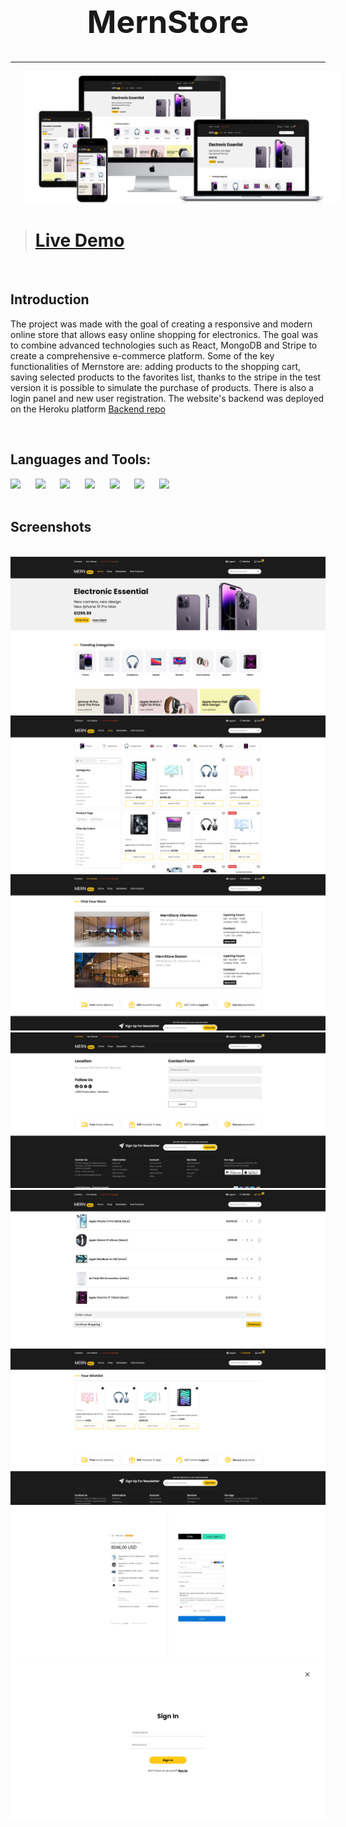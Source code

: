 <h1 align="center" style="font-size: 50px">MernStore</h1>
<hr>
<img src="./src/assets/readme-images/all-devices-black.png" width="1000" style="margin-left: 20px">

<br />

> # [Live Demo](https://mern-store-app.netlify.app/)  

<br />

## Introduction

The project was made with the goal of creating a responsive and modern online store that allows easy online shopping for electronics. The goal was to combine advanced technologies such as React, MongoDB and Stripe to create a comprehensive e-commerce platform. Some of the key functionalities of Mernstore are: adding products to the shopping cart, saving selected products to the favorites list, thanks to the stripe in the test version it is possible to simulate the purchase of products. There is also a login panel and new user registration. The website's backend was deployed on the Heroku platform [Backend repo](https://github.com/JakubKrawiec2001/Mernstore---backend)  

<br />

## Languages and Tools:
<div>
  <img width=80px src="https://cdn.iconscout.com/icon/free/png-512/free-react-1-282599.png?f=webp&w=256">&nbsp; &nbsp; &nbsp;
  <img width=80px src="https://cdn.iconscout.com/icon/free/png-512/free-typescript-1174965.png?f=webp&w=256">&nbsp; &nbsp; &nbsp;
  <img width=80px src="https://seeklogo.com/images/N/nodejs-logo-FBE122E377-seeklogo.com.png">&nbsp; &nbsp; &nbsp;
  <img width=80px src="https://cdn.iconscout.com/icon/free/png-512/free-mongodb-3-1175138.png?f=webp&w=256">&nbsp; &nbsp; &nbsp;
  <img width=80px src="https://cdn.iconscout.com/icon/free/png-512/free-stripe-3521744-2945188.png?f=webp&w=256">&nbsp; &nbsp; &nbsp;
  <img width=80px src="https://encrypted-tbn0.gstatic.com/images?q=tbn:ANd9GcSsTGKB21_5dpTYwXze9c4qIcxyWKIH60ijLO_3UDf2wVIjDf68fcfwaU2Ik8N-bx8nWzA&usqp=CAU">&nbsp; &nbsp; &nbsp;
  <img width=80px src="https://cdn.iconscout.com/icon/free/png-512/free-sass-226054.png?f=webp&w=256">&nbsp; &nbsp; &nbsp;
</div>

</br>

## Screenshots

<br />

<img src="./src/assets/readme-images/home.png">
<img src="./src/assets/readme-images/shop.png">
<img src="./src/assets/readme-images/stores.png">
<img src="./src/assets/readme-images/contact.png">
<img src="./src/assets/readme-images/cart.png">
<img src="./src/assets/readme-images/wishlist.png">
<img src="./src/assets/readme-images/checkout.png">
<img src="./src/assets/readme-images/login.png">

